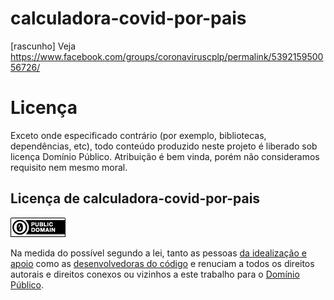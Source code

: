 # calculadora-covid-por-pais
[rascunho] Veja https://www.facebook.com/groups/coronaviruscplp/permalink/539215950056726/

# Licença

Exceto onde especificado contrário (por exemplo, bibliotecas, dependências, etc),
todo conteúdo produzido neste projeto é liberado sob licença Domínio Público.
Atribuição é bem vinda, porém não consideramos requisito nem mesmo moral.

<!--
TODO: caso haja interesse em explicitamente as licenças de outras bibliotecas.
      Isso pode ser interessante em especial no caso de datasets
      (fititnt, 2020-03-36 14:49 BRT)
-->

## Licença de calculadora-covid-por-pais

[![Domínio Público](img/dominio-publico.png)](UNLICENSE)

Na medida do possível segundo a lei, tanto as pessoas
[da idealização e apoio](https://www.facebook.com/groups/coronaviruscplp/)
como as [desenvolvedoras do código](https://github.com/orgs/covid-taskforce-cplp/people)
e renuciam a todos os direitos autorais e direitos conexos ou vizinhos a este
trabalho para o [Domínio Público](UNLICENSE).